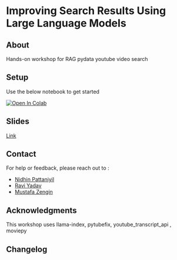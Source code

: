 # Improving Search Results Using Large Language Models


## About

Hands-on workshop for RAG pydata youtube video search 


## Setup

Use the below notebook to get started

<a target="_blank" href="https://colab.research.google.com/github/npatta01/pydata_rag_video/blob/master/pydata_workshop.ipynb">
  <img src="https://colab.research.google.com/assets/colab-badge.svg" alt="Open In Colab"/>
</a>



## Slides

[Link](assets/slides.pdf)




## Contact

For help or feedback, please reach out to :

- [Nidhin Pattaniyil](https://www.linkedin.com/in/nidhinpattaniyil/)   
- [Ravi Yadav](https://www.linkedin.com/in/ravi-kumar-yadav-535b268/)   
- [Mustafa Zengin](https://www.linkedin.com/in/mustafazengin/)   





## Acknowledgments

This workshop uses llama-index, pytubefix, youtube_transcript_api , moviepy



## Changelog
